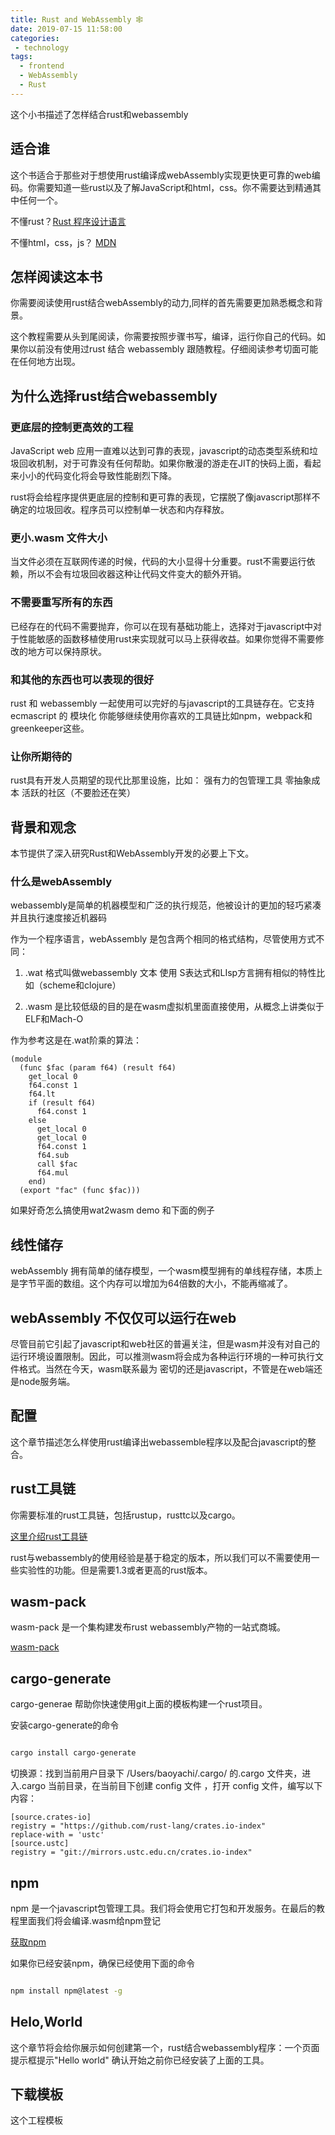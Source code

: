 ```yaml
---
title: Rust and WebAssembly 🕸
date: 2019-07-15 11:58:00
categories:
 - technology
tags:
  - frontend
  - WebAssembly
  - Rust
---
```


这个小书描述了怎样结合rust和webassembly

## 适合谁

这个书适合于那些对于想使用rust编译成webAssembly实现更快更可靠的web编码。你需要知道一些rust以及了解JavaScript和html，css。你不需要达到精通其中任何一个。

不懂rust？[Rust 程序设计语言](https://kaisery.github.io/trpl-zh-cn/)

不懂html，css，js？ [MDN](https://developer.mozilla.org/zh-CN/)

## 怎样阅读这本书

你需要阅读使用rust结合webAssembly的动力,同样的首先需要更加熟悉概念和背景。

这个教程需要从头到尾阅读，你需要按照步骤书写，编译，运行你自己的代码。如果你以前没有使用过rust 结合 webassembly 跟随教程。仔细阅读参考切面可能在任何地方出现。

## 为什么选择rust结合webassembly 

### 更底层的控制更高效的工程

JavaScript web 应用一直难以达到可靠的表现，javascript的动态类型系统和垃圾回收机制，对于可靠没有任何帮助。如果你散漫的游走在JIT的快码上面，看起来小小的代码变化将会导致性能剧烈下降。

rust将会给程序提供更底层的控制和更可靠的表现，它摆脱了像javascript那样不确定的垃圾回收。程序员可以控制单一状态和内存释放。

### 更小.wasm 文件大小

当文件必须在互联网传递的时候，代码的大小显得十分重要。rust不需要运行依赖，所以不会有垃圾回收器这种让代码文件变大的额外开销。

### 不需要重写所有的东西

已经存在的代码不需要抛弃，你可以在现有基础功能上，选择对于javascript中对于性能敏感的函数移植使用rust来实现就可以马上获得收益。如果你觉得不需要修改的地方可以保持原状。

### 和其他的东西也可以表现的很好

rust 和 webassembly 一起使用可以完好的与javascript的工具链存在。它支持ecmascript 的 模块化 你能够继续使用你喜欢的工具链比如npm，webpack和greenkeeper这些。

### 让你所期待的

rust具有开发人员期望的现代比那里设施，比如：
强有力的包管理工具
零抽象成本
活跃的社区（不要脸还在笑）

## 背景和观念

本节提供了深入研究Rust和WebAssembly开发的必要上下文。

### 什么是webAssembly

webassembly是简单的机器模型和广泛的执行规范，他被设计的更加的轻巧紧凑并且执行速度接近机器码

作为一个程序语言，webAssembly 是包含两个相同的格式结构，尽管使用方式不同：

  1. .wat 格式叫做webassembly 文本 使用 S表达式和LIsp方言拥有相似的特性比如（scheme和clojure）

  2. .wasm 是比较低级的目的是在wasm虚拟机里面直接使用，从概念上讲类似于ELF和Mach-O

作为参考这是在.wat阶乘的算法：

```wat
(module
  (func $fac (param f64) (result f64)
    get_local 0
    f64.const 1
    f64.lt
    if (result f64)
      f64.const 1
    else
      get_local 0
      get_local 0
      f64.const 1
      f64.sub
      call $fac
      f64.mul
    end)
  (export "fac" (func $fac)))
```

如果好奇怎么搞使用wat2wasm demo 和下面的例子

## 线性储存

webAssembly 拥有简单的储存模型，一个wasm模型拥有的单线程存储，本质上是字节平面的数组。这个内存可以增加为64倍数的大小，不能再缩减了。

## webAssembly 不仅仅可以运行在web

尽管目前它引起了javascript和web社区的普遍关注，但是wasm并没有对自己的运行环境设置限制。因此，可以推测wasm将会成为各种运行环境的一种可执行文件格式。当然在今天，wasm联系最为 密切的还是javascript，不管是在web端还是node服务端。

## 配置

这个章节描述怎么样使用rust编译出webassemble程序以及配合javascript的整合。

## rust工具链

你需要标准的rust工具链，包括rustup，rusttc以及cargo。

[这里介绍rust工具链](https://www.rust-lang.org/tools/install)

rust与webassembly的使用经验是基于稳定的版本，所以我们可以不需要使用一些实验性的功能。但是需要1.3或者更高的rust版本。

## wasm-pack

wasm-pack 是一个集构建发布rust webassembly产物的一站式商城。

[wasm-pack](https://rustwasm.github.io/wasm-pack/installer/)

## cargo-generate

cargo-generae 帮助你快速使用git上面的模板构建一个rust项目。

安装cargo-generate的命令

```bash

cargo install cargo-generate

```

切换源：找到当前用户目录下 /Users/baoyachi/.cargo/ 的.cargo 文件夹，进入.cargo 当前目录，在当前目下创建 config 文件 ，打开 config 文件，编写以下内容：

```text
[source.crates-io]
registry = "https://github.com/rust-lang/crates.io-index"
replace-with = 'ustc'
[source.ustc]
registry = "git://mirrors.ustc.edu.cn/crates.io-index"
```

## npm

npm 是一个javascript包管理工具。我们将会使用它打包和开发服务。在最后的教程里面我们将会编译.wasm给npm登记

[获取npm](https://www.npmjs.com/get-npm)

如果你已经安装npm，确保已经使用下面的命令

```bash

npm install npm@latest -g

```

## Helo,World

这个章节将会给你展示如何创建第一个，rust结合webassembly程序：一个页面提示框提示"Hello world" 确认开始之前你已经安装了上面的工具。

## 下载模板

这个工程模板  
